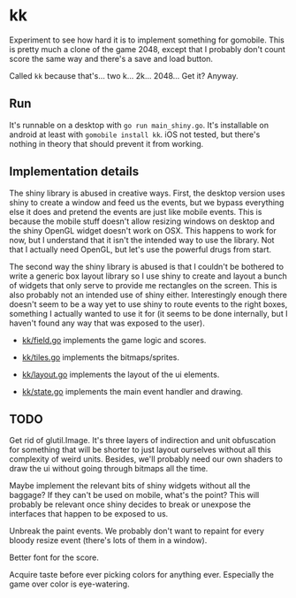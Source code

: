 # kk #

Experiment to see how hard it is to implement something for gomobile.
This is pretty much a clone of the game 2048, except that I probably
don't count score the same way and there's a save and load button.

Called `kk` because that's... two k... 2k... 2048... Get it? Anyway.

## Run ##

It's runnable on a desktop with `go run main_shiny.go`. It's
installable on android at least with `gomobile install kk`. iOS not
tested, but there's nothing in theory that should prevent it from
working.

## Implementation details ##

The shiny library is abused in creative ways. First, the desktop
version uses shiny to create a window and feed us the events, but we
bypass everything else it does and pretend the events are just like
mobile events. This is because the mobile stuff doesn't allow resizing
windows on desktop and the shiny OpenGL widget doesn't work on OSX.
This happens to work for now, but I understand that it isn't the
intended way to use the library. Not that I actually need OpenGL, but
let's use the powerful drugs from start.

The second way the shiny library is abused is that I couldn't be
bothered to write a generic box layout library so I use shiny to
create and layout a bunch of widgets that only serve to provide me
rectangles on the screen. This is also probably not an intended use of
shiny either. Interestingly enough there doesn't seem to be a way yet
to use shiny to route events to the right boxes, something I actually
wanted to use it for (it seems to be done internally, but I haven't
found any way that was exposed to the user).

 * [kk/field.go](kk/field.go) implements the game logic and scores.

 * [kk/tiles.go](kk/tiles.go) implements the bitmaps/sprites.

 * [kk/layout.go](kk/layout.go) implements the layout of the ui elements.

 * [kk/state.go](kk/state.go) implements the main event handler and drawing.

## TODO ##

Get rid of glutil.Image. It's three layers of indirection and unit
obfuscation for something that will be shorter to just layout
ourselves without all this complexity of weird units. Besides, we'll
probably need our own shaders to draw the ui without going through
bitmaps all the time.

Maybe implement the relevant bits of shiny widgets without all the
baggage? If they can't be used on mobile, what's the point? This will
probably be relevant once shiny decides to break or unexpose the
interfaces that happen to be exposed to us.

Unbreak the paint events. We probably don't want to repaint for every
bloody resize event (there's lots of them in a window).

Better font for the score.

Acquire taste before ever picking colors for anything ever. Especially
the game over color is eye-watering.
